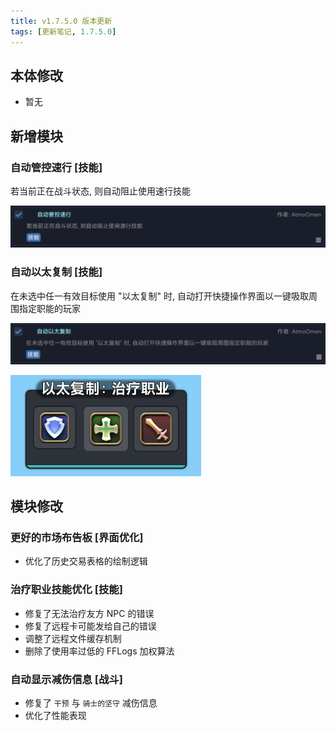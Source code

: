 ```yaml
---
title: v1.7.5.0 版本更新
tags: [更新笔记, 1.7.5.0]
---
```


## 本体修改

- 暂无

## 新增模块

### 自动管控速行 [技能]

若当前正在战斗状态, 则自动阻止使用速行技能

![AutoManagePeloton](/assets/Changelog/1.7.5.0/AutoManagePeloton.png)

### 自动以太复制 [技能]

在未选中任一有效目标使用 "以太复制" 时, 自动打开快捷操作界面以一键吸取周围指定职能的玩家

![AutoAethericMimicry](/assets/Changelog/1.7.5.0/AutoAethericMimicry.png)

![AutoAethericMimicry-UI](/assets/Changelog/1.7.5.0/AutoAethericMimicry-UI.png)

## 模块修改

### 更好的市场布告板 [界面优化]

- 优化了历史交易表格的绘制逻辑

### 治疗职业技能优化 [技能]

- 修复了无法治疗友方 NPC 的错误
- 修复了远程卡可能发给自己的错误
- 调整了远程文件缓存机制
- 删除了使用率过低的 FFLogs 加权算法

### 自动显示减伤信息 [战斗]

- 修复了 `干预` 与 `骑士的坚守` 减伤信息
- 优化了性能表现